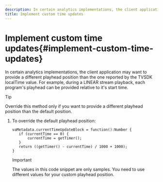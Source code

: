 ```yaml
---
description: In certain analytics implementations, the client application may want to provide a different playhead position than the one reported by the TVSDK localTime value. For example, during a LINEAR stream playback, each program's playhead can be provided relative to it's start time.
title: Implement custom time updates
---
```


# Implement custom time updates{#implement-custom-time-updates}

In certain analytics implementations, the client application may want to provide a different playhead position than the one reported by the TVSDK localTime value. For example, during a LINEAR stream playback, each program's playhead can be provided relative to it's start time.

>[!TIP]
>
>Override this method only if you want to provide a different playhead position than the default position.

1. To override the default playhead position:

   ```
   vaMetadata.currentTimeUpdateBlock = function():Number { 
      if (currentTime == 0) { 
          currentTime = getTimer(); 
      } 
      return ((getTimer() - currentTime) / 1000 + 1000); 
   }
   ```

   >[!IMPORTANT]
   >
   >The values in this code snippet are only samples. You need to use different values for your custom playhead position.

